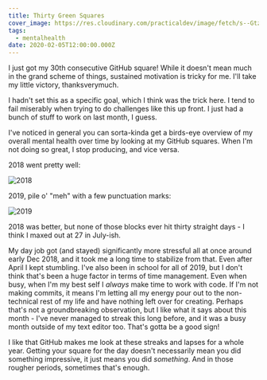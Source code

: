 ```yaml
---
title: Thirty Green Squares
cover_image: https://res.cloudinary.com/practicaldev/image/fetch/s--GtzWX9v4--/c_imagga_scale,f_auto,fl_progressive,h_420,q_auto,w_1000/https://dev-to-uploads.s3.amazonaws.com/i/x4c04u9p40wdfre96dot.png
tags:
  - mentalhealth
date: 2020-02-05T12:00:00.000Z
---
```


I just got my 30th consecutive GitHub square! While it doesn't mean much in the grand scheme of things, sustained motivation is tricky for me. I'll take my little victory, thanksverymuch.

I hadn't set this as a specific goal, which I think was the trick here. I tend to fail miserably when trying to do challenges like this up front. I just had a bunch of stuff to work on last month, I guess.

I've noticed in general you can sorta-kinda get a birds-eye overview of my overall mental health over time by looking at my GitHub squares. When I'm not doing so great, I stop producing, and vice versa.

2018 went pretty well:

![2018](https://dev-to-uploads.s3.amazonaws.com/i/9t6rjkvtge1wr0nx3p7d.png)

2019, pile o' "meh" with a few punctuation marks:

![2019](https://dev-to-uploads.s3.amazonaws.com/i/5fiscv377la71pwioavl.png)

2018 was better, but none of those blocks ever hit thirty straight days - I think I maxed out at 27 in July-ish.

My day job got (and stayed) significantly more stressful all at once around early Dec 2018, and it took me a long time to stabilize from that. Even after April I kept stumbling. I've also been in school for all of 2019, but I don't think that's been a huge factor in terms of time management. Even when busy, when I'm my best self I _always_ make time to work with code. If I'm not making commits, it means I'm letting all my energy pour out to the non-technical rest of my life and have nothing left over for creating. Perhaps that's not a groundbreaking observation, but I like what it says about this month - I've never managed to streak this long before, and it was a busy month outside of my text editor too. That's gotta be a good sign!

I like that GitHub makes me look at these streaks and lapses for a whole year. Getting your square for the day doesn't necessarily mean you did something impressive, it just means you did _something_. And in those rougher periods, sometimes that's enough.

